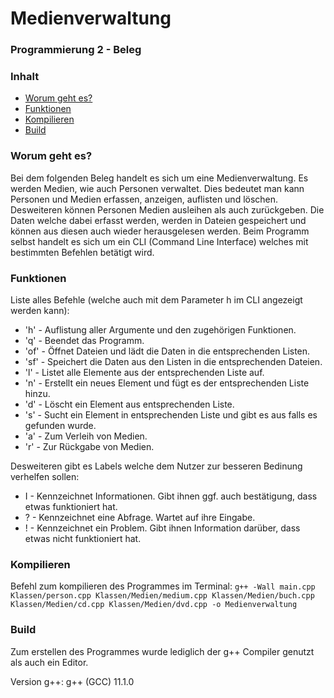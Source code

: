 # Medienverwaltung

### Programmierung 2 - Beleg

### Inhalt
* [Worum geht es?](#worum-geht-es)
* [Funktionen](#funktionen)
* [Kompilieren](#kompilieren)
* [Build](#build)

### Worum geht es?

Bei dem folgenden Beleg handelt es sich um eine Medienverwaltung.
Es werden Medien, wie auch Personen verwaltet. Dies bedeutet man kann Personen und Medien erfassen, anzeigen, auflisten und löschen.
Desweiteren können Personen Medien ausleihen als auch zurückgeben.
Die Daten welche dabei erfasst werden, werden in Dateien gespeichert und können aus diesen auch wieder herausgelesen werden.
Beim Programm selbst handelt es sich um ein CLI (Command Line Interface) welches mit bestimmten Befehlen betätigt wird.

### Funktionen

Liste alles Befehle (welche auch mit dem Parameter h im CLI angezeigt werden kann):

* 'h'	  - Auflistung aller Argumente und den zugehörigen Funktionen.
* 'q'	  - Beendet das Programm.
* 'of'  - Öffnet Dateien und lädt die Daten in die entsprechenden Listen.
* 'sf'  - Speichert die Daten aus den Listen in die entsprechenden Dateien.
* 'l'	  - Listet alle Elemente aus der entsprechenden Liste auf.
* 'n'	  - Erstellt ein neues Element und fügt es der entsprechenden Liste hinzu.
* 'd'	  - Löscht ein Element aus entsprechenden Liste.
* 's'	  - Sucht ein Element in entsprechenden Liste und gibt es aus falls es gefunden wurde.
* 'a'	  - Zum Verleih von Medien.
* 'r'	  - Zur Rückgabe von Medien.

Desweiteren gibt es Labels welche dem Nutzer zur besseren Bedinung verhelfen sollen:

* I - Kennzeichnet Informationen. Gibt ihnen ggf. auch bestätigung, dass etwas funktioniert hat.
* ?	- Kennzeichnet eine Abfrage. Wartet auf ihre Eingabe.
* !	- Kennzeichnet ein Problem. Gibt ihnen Information darüber, dass etwas nicht funktioniert hat.

### Kompilieren

Befehl zum kompilieren des Programmes im Terminal:
`g++ -Wall main.cpp Klassen/person.cpp Klassen/Medien/medium.cpp Klassen/Medien/buch.cpp Klassen/Medien/cd.cpp Klassen/Medien/dvd.cpp -o Medienverwaltung`

### Build

Zum erstellen des Programmes wurde lediglich der g++ Compiler genutzt als auch ein Editor.

Version g++: g++ (GCC) 11.1.0
